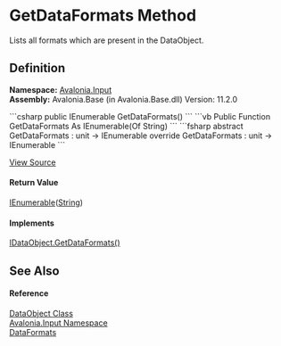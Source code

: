 # GetDataFormats Method


Lists all formats which are present in the DataObject. 



## Definition
**Namespace:** <a href="N_Avalonia_Input">Avalonia.Input</a>  
**Assembly:** Avalonia.Base (in Avalonia.Base.dll) Version: 11.2.0

<Tabs groupId="api-code-preview">
<TabItem value="csharp" label="C#">
```csharp
public IEnumerable<string> GetDataFormats()
```
</TabItem>
<TabItem value="vb" label="VB">
```vb
Public Function GetDataFormats As IEnumerable(Of String)
```
</TabItem>
<TabItem value="fsharp" label="F#">
```fsharp
abstract GetDataFormats : unit -> IEnumerable<string> 
override GetDataFormats : unit -> IEnumerable<string> 
```
</TabItem>
</Tabs>



<a href="https://github.com/AvaloniaUI/Avalonia/tree/master/src/Avalonia.Base/Input/DataObject.cs#L27" title="View the source code">View Source</a>



#### Return Value
<a href="https://learn.microsoft.com/dotnet/api/system.collections.generic.ienumerable-1" target="_blank" rel="noopener noreferrer">IEnumerable</a>(<a href="https://learn.microsoft.com/dotnet/api/system.string" target="_blank" rel="noopener noreferrer">String</a>)

#### Implements
<a href="M_Avalonia_Input_IDataObject_GetDataFormats">IDataObject.GetDataFormats()</a>  


## See Also


#### Reference
<a href="T_Avalonia_Input_DataObject">DataObject Class</a>  
<a href="N_Avalonia_Input">Avalonia.Input Namespace</a>  
<a href="T_Avalonia_Input_DataFormats">DataFormats</a>  

